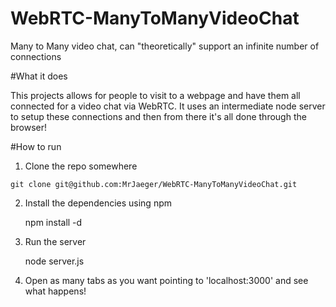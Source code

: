 WebRTC-ManyToManyVideoChat
==========================

Many to Many video chat, can "theoretically" support an infinite number of connections

#What it does

This projects allows for people to visit to a webpage and have them all connected for a video chat via WebRTC.  It uses an intermediate node server to setup these connections and then from there it's all done through the browser!

#How to run

1.  Clone the repo somewhere  

`git clone git@github.com:MrJaeger/WebRTC-ManyToManyVideoChat.git`

2.  Install the dependencies using npm  

	npm install -d

3.  Run the server  

    node server.js

4.  Open as many tabs as you want pointing to 'localhost:3000' and see what happens!
	
